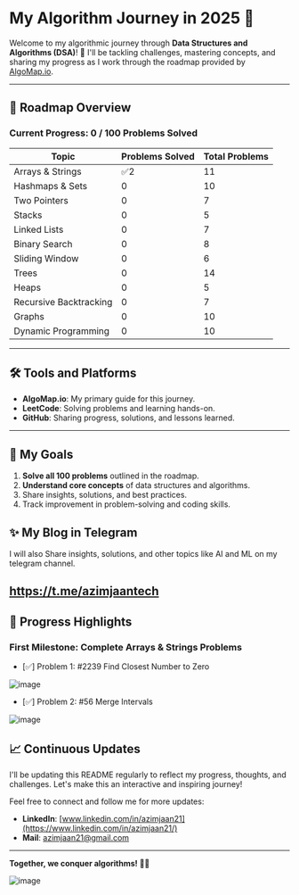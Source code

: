 # My Algorithm Journey in 2025 🚀

Welcome to my algorithmic journey through **Data Structures and Algorithms (DSA)**! 🌟 I'll be tackling challenges, mastering concepts, and sharing my progress as I work through the roadmap provided by [AlgoMap.io](https://algomap.io).

---

## 🎯 Roadmap Overview

### Current Progress: **0 / 100** Problems Solved

| Topic                   | Problems Solved | Total Problems |
|-------------------------|-----------------|----------------|
| Arrays & Strings        | ✅2               | 11             |
| Hashmaps & Sets         | 0               | 10             |
| Two Pointers            | 0               | 7              |
| Stacks                  | 0               | 5              |
| Linked Lists            | 0               | 7              |
| Binary Search           | 0               | 8              |
| Sliding Window          | 0               | 6              |
| Trees                   | 0               | 14             |
| Heaps                   | 0               | 5              |
| Recursive Backtracking  | 0               | 7              |
| Graphs                  | 0               | 10             |
| Dynamic Programming     | 0               | 10             |

---

## 🛠️ Tools and Platforms

- **AlgoMap.io**: My primary guide for this journey.
- **LeetCode**: Solving problems and learning hands-on.
- **GitHub**: Sharing progress, solutions, and lessons learned.

---

## 📝 My Goals

1. **Solve all 100 problems** outlined in the roadmap.
2. **Understand core concepts** of data structures and algorithms.
3. Share insights, solutions, and best practices.
4. Track improvement in problem-solving and coding skills.

## ✨ My Blog in Telegram

I will also Share insights, solutions, and other topics like AI and ML on my telegram channel. 

 https://t.me/azimjaantech
---

## 🌟 Progress Highlights

### First Milestone: **Complete Arrays & Strings Problems**
- [✅] Problem 1:   #2239 Find Closest Number to Zero
      
 ![image](https://github.com/user-attachments/assets/66a67983-853d-480e-9691-8a81f4cf73a4)

- [✅] Problem 2:  #56 Merge Intervals

![image](https://github.com/user-attachments/assets/b99b8750-8511-4f6c-b746-2c0620a673d3)


## 📈 Continuous Updates

I'll be updating this README regularly to reflect my progress, thoughts, and challenges. Let's make this an interactive and inspiring journey!

Feel free to connect and follow me for more updates:

- **LinkedIn**: [www.linkedin.com/in/azimjaan21](https://www.linkedin.com/in/azimjaan21/)
- **Mail**:  azimjaan21@gmail.com

---

**Together, we conquer algorithms! 💪✨**


![image](https://github.com/user-attachments/assets/170a55d8-1ed8-4aeb-bdbe-71ade38cfb55)


